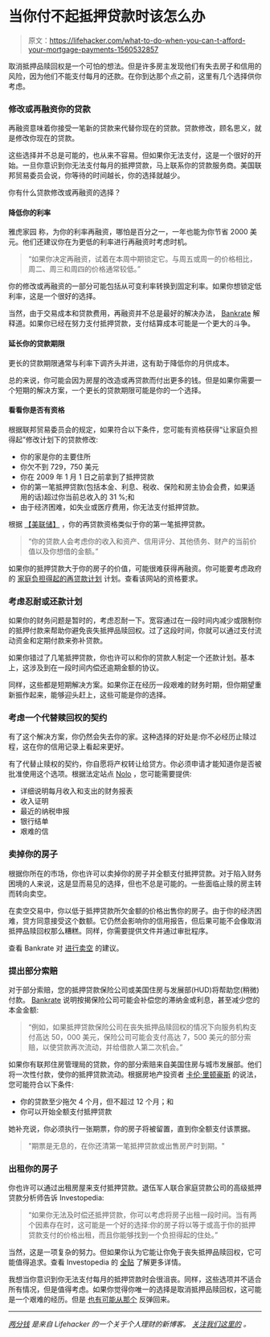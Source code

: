 # 当你付不起抵押贷款时该怎么办

> 原文：<https://lifehacker.com/what-to-do-when-you-can-t-afford-your-mortgage-payments-1560532857>

取消抵押品赎回权是一个可怕的想法。但是许多房主发现他们有失去房子和信用的风险，因为他们不能支付每月的还款。在你到达那个点之前，这里有几个选择供你考虑。



### 修改或再融资你的贷款

再融资意味着你接受一笔新的贷款来代替你现在的贷款。贷款修改，顾名思义，就是修改你现在的贷款。

这些选择并不总是可能的，也从来不容易。但如果你无法支付，这是一个很好的开始。一旦你意识到你无法支付每月的抵押贷款，马上联系你的贷款服务商。美国联邦贸易委员会说，你等待的时间越长，你的选择就越少。

你有什么贷款修改或再融资的选择？

#### 降低你的利率

雅虎家园 称，为你的利率再融资，哪怕是百分之一，一年也能为你节省 2000 美元。他们还建议你在为更低的利率进行再融资时考虑时机。

> “如果你决定再融资，试着在本周中期锁定它。与周五或周一的价格相比，周二、周三和周四的价格通常较低。”

你的修改或再融资的一部分可能包括从可变利率转换到固定利率。如果你想锁定低利率，这是一个很好的选择。

当然，由于交易成本和贷款费用，再融资并不总是最好的解决办法， [Bankrate](http://www.bankrate.com/finance/mortgages/when-to-refinance-your-mortgage-1.aspx) 解释道。如果你已经在努力支付抵押贷款，支付结算成本可能是一个更大的斗争。

#### 延长你的贷款期限

更长的贷款期限通常与利率下调齐头并进，这有助于降低你的月供成本。

总的来说，你可能会因为房屋的改造或再贷款而付出更多的钱。但是如果你需要一个短期的解决方案，一个更长的贷款期限可能是你的一个选择。

#### 看看你是否有资格

根据联邦贸易委员会的规定，如果符合以下条件，您可能有资格获得“让家庭负担得起”修改计划下的贷款修改:

*   你的家是你的主要住所
*   你欠不到 729，750 美元
*   你在 2009 年 1 月 1 日之前拿到了抵押贷款
*   你的第一笔抵押贷款(包括本金、利息、税收、保险和房主协会会费，如果适用的话)超过你当前总收入的 31 %;和
*   由于经济困难，如失业或医疗费用，你无法支付抵押贷款。

根据 [【美联储】](http://www.federalreserve.gov/pubs/refinancings/#eligible) ，你的再贷款资格类似于你的第一笔抵押贷款。

> “你的贷款人会考虑你的收入和资产、信用评分、其他债务、财产的当前价值以及你想借的金额。”

如果你的抵押贷款大于你的房子的价值，可能很难获得再融资。你可能要考虑政府的 [家庭负担得起的再贷款计划](http://www.makinghomeaffordable.gov/programs/lower-rates/Pages/harp.aspx) 计划。查看该网站的资格要求。

### 考虑忍耐或还款计划

如果你的财务问题是暂时的，考虑忍耐一下。宽容通过在一段时间内减少或限制你的抵押付款来帮助你避免丧失抵押品赎回权。过了这段时间，你就可以通过支付流动资金和定期付款来弥补贷款。

如果你错过了几笔抵押贷款，你也许可以和你的贷款人制定一个还款计划。基本上，这涉及到在一段时间内偿还逾期金额的协议。

同样，这些都是短期解决方案。如果你正在经历一段艰难的财务时期，但你期望重新振作起来，能够迎头赶上，这些可能是你的选择。

### 考虑一个代替赎回权的契约

有了这个解决方案，你仍然会失去你的家。这种选择的好处是:你不必经历止赎过程，这在你的信用记录上看起来更好。

有了代替止赎权的契约，你自愿将产权转让给贷方。你必须申请才能知道你是否被批准使用这个选项。根据法定站点 [Nolo](http://www.nolo.com/legal-encyclopedia/help-homeowners-fha-loans.html) ，您可能需要提供:

*   详细说明每月收入和支出的财务报表
*   收入证明
*   最近的纳税申报
*   银行结单
*   艰难的信

### 卖掉你的房子

根据你所在的市场，你也许可以卖掉你的房子并全额支付抵押贷款。对于陷入财务困境的人来说，这是显而易见的选择，但也不总是可能的。一些面临止赎的房主转而转向卖空。

在卖空交易中，你以低于抵押贷款所欠金额的价格出售你的房子。由于你的经济困难，贷方同意接受这个数额。它仍然会影响你的信用报告，但后果可能不会像取消抵押品赎回权那么糟糕。同样，你需要提供文件并通过审批程序。

查看 Bankrate 对 [进行卖空](http://www.bankrate.com/finance/real-estate/how-to-navigate-a-short-sale-1.aspx) 的建议。

### 提出部分索赔

对于部分索赔，您的抵押贷款保险公司或美国住房与发展部(HUD)将帮助您(稍微)付款。 [Bankrate](http://www.bankrate.com/finance/mortgages/foreclosure-mortgage-insurer-may-help.aspx) 说明按揭保险公司可能会补偿您的滞纳金或利息，甚至减少您的本金金额:

> “例如，如果抵押贷款保险公司在丧失抵押品赎回权的情况下向服务机构支付高达 50，000 美元，保险公司可能会支付高达 7，500 美元的部分索赔，以使贷款再次流动，并给借款人第二次机会。”

如果你有联邦住房管理局的贷款，你的部分索赔来自美国住房与城市发展部。他们将一次性付款，使你的抵押贷款流动。根据房地产投资者 [卡伦·里顿豪斯](http://www.karensperspective.com/6-options-when-you-cant-make-your-mortgage-payment/) 的说法，您可能符合以下条件:

*   你的贷款至少拖欠 4 个月，但不超过 12 个月；和
*   你可以开始全额支付抵押贷款

她补充说，你必须执行一张期票，你的房子将被留置，直到你全额支付该票据。

> "期票是无息的，在你还清第一笔抵押贷款或出售房产时到期。"

### 出租你的房子

你也许可以通过出租房屋来支付抵押贷款。退伍军人联合家庭贷款公司的高级抵押贷款分析师告诉 Investopedia:

> “如果你无法及时偿还抵押贷款，你可以考虑将房子出租一段时间。当有两个因素存在时，这可能是一个好的选择:你的房子将以等于或高于你的抵押贷款支付的价格出租，而且你能够找到一个负担得起的住处。”

当然，这是一项复杂的努力。但如果你认为它能让你免于丧失抵押品赎回权，它可能值得追求。查看 Investopedia 的 [全贴](http://www.investopedia.com/articles/personal-finance/013014/how-rent-your-home-so-you-can-pay-your-mortgage.asp) 了解更多详情。

我想当你意识到你无法支付每月的抵押贷款时会很沮丧。同样，这些选项并不适合所有情况，但是值得考虑。如果你觉得你唯一的选择是取消抵押品赎回权，这可能是一个艰难的经历。但是 [也有可能从那个](http://twocents.lifehacker.com/how-to-dig-yourself-out-after-a-foreclosure-1542186017) 反弹回来。

* * *

[*两分钱*](http://twocents.lifehacker.com/) *是来自 Lifehacker 的一个关于个人理财的新博客。* [*关注我们这里的*](https://twitter.com/TwoCentsLH) *。*
